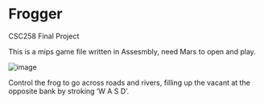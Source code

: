 # Frogger
CSC258 Final Project

This is a mips game file written in Assesmbly, need Mars to open and play.

![image](https://user-images.githubusercontent.com/52292735/188221075-d88779e3-373d-45e6-a9bc-95ec33ed6cab.png)

Control the frog to go across roads and rivers, filling up the vacant at the opposite bank by stroking ‘W A S D’. 
